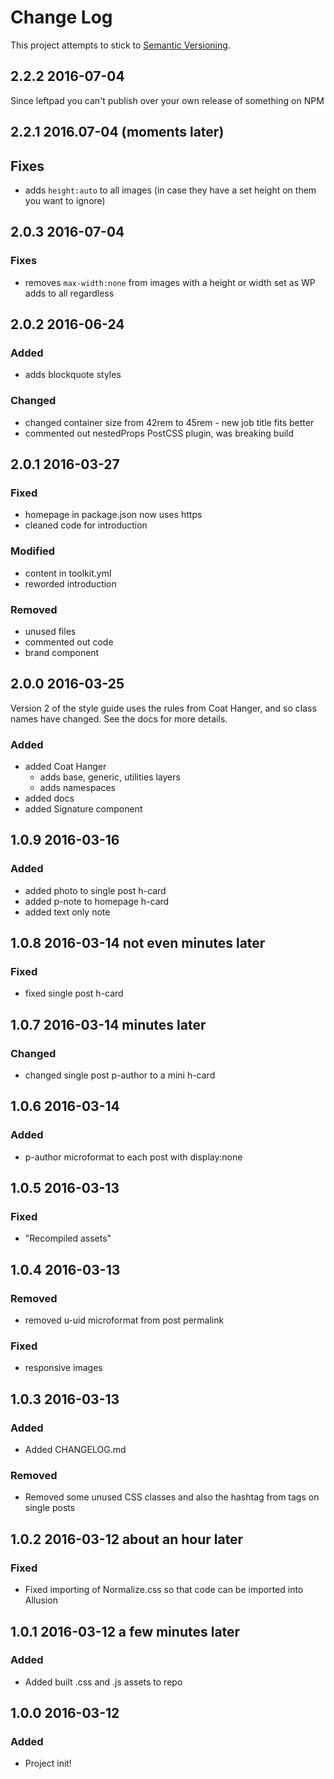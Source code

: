 # Change Log
This project attempts to stick to [Semantic Versioning](http://semver.org/).

## 2.2.2 2016-07-04
Since leftpad you can't publish over your own release of something on NPM

## 2.2.1 2016.07-04 (moments later)
## Fixes
- adds `height:auto` to all images (in case they have a set height on them you want to ignore)

## 2.0.3 2016-07-04
### Fixes
- removes `max-width:none` from images with a height or width set as WP adds to all regardless

## 2.0.2 2016-06-24
### Added
- adds blockquote styles

### Changed
- changed container size from 42rem to 45rem - new job title fits better
- commented out nestedProps PostCSS plugin, was breaking build


## 2.0.1 2016-03-27
### Fixed
- homepage in package.json now uses https
- cleaned code for introduction

### Modified
- content in toolkit.yml
- reworded introduction

### Removed
- unused files
- commented out code
- brand component

## 2.0.0 2016-03-25

Version 2 of the style guide uses the rules from Coat Hanger, and so class names have changed.
See the docs for more details.

### Added
- added Coat Hanger
  - adds base, generic, utilities layers
  - adds namespaces
- added docs
- added Signature component

## 1.0.9 2016-03-16
### Added
- added photo to single post h-card
- added p-note to homepage h-card
- added text only note

## 1.0.8 2016-03-14 not even minutes later
### Fixed
- fixed single post h-card

## 1.0.7 2016-03-14 minutes later
### Changed
- changed single post p-author to a mini h-card

## 1.0.6 2016-03-14
### Added
- p-author microformat to each post with display:none

## 1.0.5 2016-03-13
### Fixed
- "Recompiled assets"

## 1.0.4 2016-03-13
### Removed
- removed u-uid microformat from post permalink

### Fixed
- responsive images

## 1.0.3 2016-03-13
### Added
- Added CHANGELOG.md

### Removed
- Removed some unused CSS classes and also the hashtag from tags on single posts

## 1.0.2 2016-03-12 about an hour later
### Fixed
- Fixed importing of Normalize.css so that code can be imported into Allusion

## 1.0.1 2016-03-12 a few minutes later
### Added
- Added built .css and .js assets to repo

## 1.0.0 2016-03-12
### Added
- Project init!
